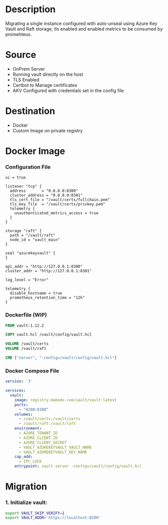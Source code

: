 # Description
Migrating a single instance configured with auto-unseal using Azure Key Vault and Raft storage, tls enabled and enabled metrics to be consumed by promehteus.


# Source
- OnPrem Server
- Running vault directly on the host
- TLS Enabled
- Certbot to Manage certificates
- AKV Configured with credentials set in the config file


# Destination
- Docker
- Custom Image on private registry



# Docker Image

### Configuration File

```hcl
ui = true

listener "tcp" {
  address       = "0.0.0.0:8300"
  cluster_address = "0.0.0.0:8301"
  tls_cert_file = "/vault/certs/fullchain.pem"
  tls_key_file  = "/vault/certs/privkey.pem"
  telemetry {
    unauthenticated_metrics_access = true
  }
}

storage "raft" {
  path = "/vault/raft"
  node_id = "vault_main"
}

seal "azurekeyvault" {
}

api_addr = "http://127.0.0.1:8300"
cluster_addr = "http://127.0.0.1:8301"

log_level = "Error"

telemetry {
  disable_hostname = true
  prometheus_retention_time = "12h"
}
```

### Dockerfile (WIP)

```dockerfile
FROM vault:1.12.2

COPY vault.hcl /vault/config/vault.hcl

VOLUME /vault/certs
VOLUME /vault/raft

CMD ["server", "-config=/vault/config/vault.hcl"]
```

### Docker Compose File

```yml
version: '3'

services:
  vault:
    image: registry.mamado.com/vault/vault:latest
    ports:
      - "8200:8300"
    volumes:
      - /vault/certs:/vault/certs
      - /vault/raft:/vault/raft
    environment:
      - AZURE_TENANT_ID
      - AZURE_CLIENT_ID
      - AZURE_CLIENT_SECRET
      - VAULT_AZUREKEYVAULT_VAULT_NAME
      - VAULT_AZUREKEYVAULT_KEY_NAME
    cap_add:
      - IPC_LOCK
    entrypoint: vault server -config=/vault/config/vault.hcl
```


# Migration

### 1. Initialize vault:

```bash
export VAULT_SKIP_VERIFY=1
export VAULT_ADDR='https://localhost:8200'
